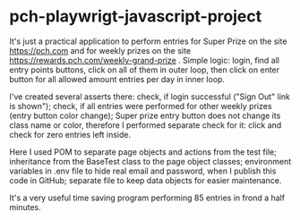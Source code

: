 # pch-playwrigt-javascript-project
It's just a practical application to perform entries for Super Prize on the site https://pch.com and for weekly prizes  on the site https://rewards.pch.com/weekly-grand-prize . Simple logic: login, find all entry points buttons, click on all of them in outer loop, then click on enter button for all allowed amount entries per day in inner loop.

I've created several asserts there: 
check, if login successful ("Sign Out" link is shown"); 
check, if all entries were performed for other weekly prizes (entry button color change); 
Super prize entry button does not change its class name or color, therefore I performed separate check for it: click and check for zero entries left inside.

Here I used POM to separate page objects and actions from the test file; 
inheritance from the BaseTest class to the page object classes; environment variables in .env file to hide real email and password, when I publish this code in GitHub; 
separate file to keep data objects for easier maintenance.

It's a very useful time saving program performing 85 entries in frond a half minutes.

